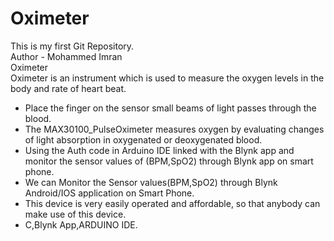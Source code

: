 # Oximeter
This is my first Git Repository.
<br>
Author - Mohammed Imran
<br>
Oximeter
<br>
Oximeter is an instrument which is used to measure the oxygen levels in the body and rate of heart beat.
- Place the finger on the sensor small beams of light passes through the blood.
- The MAX30100_PulseOximeter measures oxygen by evaluating changes of light absorption in oxygenated or
deoxygenated blood.
- Using the Auth code in Arduino IDE linked with the Blynk app and monitor the sensor values of (BPM,SpO2) through
Blynk app on smart phone.
- We can Monitor the Sensor values(BPM,SpO2) through Blynk Android/IOS application on Smart Phone.
- This device is very easily operated and affordable, so that anybody can make use of this device.
- C,Blynk App,ARDUINO IDE.
